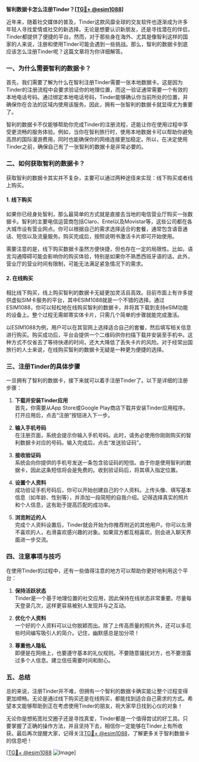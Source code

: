 **智利数据卡怎么注册Tinder？[[TG💪+ @esim1088](https://t.me/s/esim1088)]**

近年来，随着社交媒体的普及，Tinder这款风靡全球的交友软件也逐渐成为许多年轻人寻找爱情或社交的新选择。无论是想要认识新朋友，还是寻找潜在的伴侣，Tinder都提供了便捷的平台。然而，对于那些身在海外、尤其是像智利这样的国家的人来说，注册和使用Tinder可能会遇到一些挑战。那么，智利的数据卡到底应该怎么注册Tinder呢？这篇文章将为你详细解答。

### 一、为什么需要智利的数据卡？

首先，我们需要了解为什么在智利注册Tinder需要一张本地数据卡。这是因为Tinder的注册流程中会要求验证你的地理位置，而这一验证通常需要一个有效的本地电话号码。通过绑定本地电话号码，Tinder能够确认你当前所处的位置，并确保你在合法的区域内使用该服务。因此，拥有一张智利的数据卡就显得尤为重要了。

智利的数据卡不仅能够帮助你完成Tinder的注册流程，还能让你在使用过程中享受更流畅的服务体验。例如，当你在智利旅行时，使用本地数据卡可以帮助你避免高昂的国际漫游费用，同时也能确保你的网络连接更加稳定。所以，在决定使用Tinder之前，确保自己有了一张智利的数据卡是非常必要的。

### 二、如何获取智利的数据卡？

获取智利的数据卡其实并不复杂，主要可以通过两种途径来实现：线下购买或者线上购买。

#### 1. 线下购买

如果你已经身处智利，那么最简单的方式就是直接去当地的电信营业厅购买一张数据卡。智利的主要电信运营商包括Claro、Entel以及Movistar等，这些公司都在各大城市设有营业网点。你可以根据自己的需求选择适合的套餐，通常包含语音通话、短信以及流量服务。购买完成后，按照说明书激活卡片即可开始使用。

需要注意的是，线下购买数据卡虽然方便快捷，但也存在一定的局限性。比如，语言沟通障碍可能会影响你的购买体验，特别是如果你不熟悉西班牙语的话。此外，营业厅的营业时间有限制，可能无法满足紧急情况下的需求。

#### 2. 在线购买

相比线下购买，线上购买智利的数据卡无疑更加灵活且高效。目前市面上有许多提供虚拟SIM卡服务的平台，其中ESIM1088就是一个不错的选择。通过ESIM1088，你可以轻松地在线购买智利的数据卡，并将其下载到支持eSIM功能的设备上。整个过程无需邮寄实体卡片，只需几个简单的步骤就能完成激活。

以ESIM1088为例，用户可以在其官网上选择适合自己的套餐，然后填写相关信息进行购买。购买成功后，平台会提供一个二维码供你扫描下载并安装至手机中。这种方式不仅省去了等待快递的时间，还大大降低了丢失卡片的风险。对于经常出国旅行的人士来说，在线购买智利的数据卡无疑是一种更为便捷的选择。

### 三、注册Tinder的具体步骤

一旦拥有了智利的数据卡，接下来就可以着手注册Tinder了。以下是详细的注册步骤：

1. **下载并安装Tinder应用**  
   首先，你需要从App Store或Google Play商店下载并安装Tinder应用程序。打开应用后，点击“注册”按钮进入下一步。

2. **输入手机号码**  
   在注册页面，系统会提示你输入手机号码。此时，请务必使用你刚刚购买的智利数据卡对应的号码。输入完成后，点击“发送验证码”。

3. **接收验证码**  
   系统会向你提供的手机号发送一条包含验证码的短信。由于你是使用智利的数据卡，因此这条短信将会是免费的。收到验证码后，将其填入指定位置。

4. **设置个人资料**  
   成功验证手机号码后，你可以开始创建自己的个人资料。上传头像、填写基本信息（如年龄、性别等），并添加一段简短的自我介绍。记得选择真实的照片和个人信息，这有助于提高匹配的成功率。

5. **浏览附近的人**  
   完成个人资料设置后，Tinder就会开始为你推荐附近的其他用户。你可以左滑不喜欢的人，右滑喜欢感兴趣的对象。如果双方都互相喜欢，则会进入聊天界面进一步交流。

### 四、注意事项与技巧

在使用Tinder的过程中，还有一些值得注意的地方可以帮助你更好地利用这个平台：

1. **保持活跃状态**  
   Tinder是一个基于地理位置的社交应用，因此保持在线状态非常重要。尽量每天登录几次，这样更容易被别人发现并与之互动。

2. **优化个人资料**  
   一个好的个人资料可以让你脱颖而出。除了上传高质量的照片外，还可以多花些时间编写吸引人的简介。记住，幽默感总是加分项！

3. **尊重他人隐私**  
   即便是在网络上，也要遵守基本的礼仪规则。不要随意骚扰对方，也不要泄露过多个人信息。建立信任需要时间和耐心。

### 五、总结

总的来说，注册Tinder并不难，但拥有一个智利的数据卡确实能让整个过程变得更加顺畅。无论是通过线下购买还是在线购买，都能找到适合自己需求的方式。希望本文能够帮助到正在考虑使用Tinder的朋友，祝大家早日找到心仪的对象！

无论你是想拓宽社交圈子还是寻找真爱，Tinder都是一个值得尝试的好工具。只要掌握了正确的操作方法，并且坚持下去，相信你一定能够在Tinder上有所收获。最后再次提醒大家，记得关注[TG💪+ @esim1088](https://t.me/s/esim1088)，了解更多关于智利数据卡的信息吧！

[[TG💪+ @esim1088](https://t.me/s/esim1088) ![Image](https://i.postimg.cc/4NQfJmqS/Snipaste-2025-05-13-00-14-12.png)]